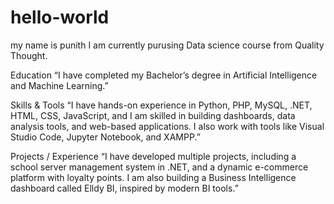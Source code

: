 # hello-world
my name is punith 
I am currently purusing Data science course from Quality Thought.

Education
“I have completed my Bachelor’s degree in Artificial Intelligence and Machine Learning.”

 Skills & Tools
“I have hands-on experience in Python, PHP, MySQL, .NET, HTML, CSS, JavaScript, and I am skilled in building dashboards, data analysis tools, and web-based applications. I also work with tools like Visual Studio Code, Jupyter Notebook, and XAMPP.”

Projects / Experience
“I have developed multiple projects, including a school server management system in .NET,  and a dynamic e-commerce platform with loyalty points. I am also building a Business Intelligence dashboard called Elldy BI, inspired by modern BI tools.”
 
